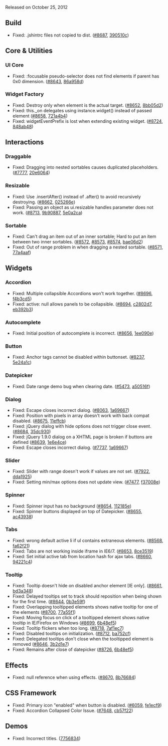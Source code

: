 <script>{
	"title": "jQuery UI 1.9.1 Changelog"
}</script>

Released on October 25, 2012

## Build

* Fixed: .jshintrc files not copied to dist. ([#8687](https://bugs.jqueryui.com/ticket/8687), [390510c](https://github.com/jquery/jquery-ui/commit/390510c7059d98d68cfe082530051c476ee08be4))

## Core &amp; Utilities

### UI Core

* Fixed: :focusable pseudo-selector does not find elements if parent has 0x0 dimension. ([#8643](https://bugs.jqueryui.com/ticket/8643), [86a958d](https://github.com/jquery/jquery-ui/commit/86a958d3aa04a5928484d16b27a4d3eea39142e4))

### Widget Factory

* Fixed: Destroy only when element is the actual target. ([#8652](https://bugs.jqueryui.com/ticket/8652), [8bb05d2](https://github.com/jquery/jquery-ui/commit/8bb05d23e2c49ecbe2f83a3552efb0a93c48bb85))
* Fixed: this._on delegates using instance.widget() instead of passed element ([#8658](https://bugs.jqueryui.com/ticket/8658), [721a4b4](https://github.com/jquery/jquery-ui/commit/721a4b4ae027b140ca280bbc8fb8ed334081b184))
* Fixed: widgetEventPrefix is lost when extending existing widget. ([#8724](https://bugs.jqueryui.com/ticket/8724), [848ab48](https://github.com/jquery/jquery-ui/commit/848ab485839b6dd26f2b6c6680141d95cab32ceb))

## Interactions

### Draggable

* Fixed: Dragging into nested sortables causes duplicated placeholders. ([#7777](https://bugs.jqueryui.com/ticket/7777), [20e6064](https://github.com/jquery/jquery-ui/commit/20e6064711abca6f540e18ec9feca8ece3720324))

### Resizable

* Fixed: Use .insertAfter() instead of .after() to avoid recursively destroying. ([#8662](https://bugs.jqueryui.com/ticket/8662), [025266e](https://github.com/jquery/jquery-ui/commit/025266e00270d155f45550b6838ddd6f4a44470b))
* Fixed: Passing an object as ui.resizable handles parameter does not work. ([#8713](https://bugs.jqueryui.com/ticket/8713), [9b90887](https://github.com/jquery/jquery-ui/commit/9b908878ae3a9c0fbbd9958b579f223a648c5c69), [5e0a2ca](https://github.com/jquery/jquery-ui/commit/5e0a2ca1e502c482e3e281d07a37558b75ce3308))

### Sortable

* Fixed: Can't drag an item out of an inner sortable; Hard to put an item between two inner sortables. ([#8572](https://bugs.jqueryui.com/ticket/8572), [#8573](https://bugs.jqueryui.com/ticket/8573), [#8574](https://bugs.jqueryui.com/ticket/8574), [bae06d2](https://github.com/jquery/jquery-ui/commit/bae06d2b1ef6bbc946dce9fae91f68cc41abccda))
* Fixed: Out of range problem in when dragging a nested sortable. ([#8571](https://bugs.jqueryui.com/ticket/8571), [77a4aaf](https://github.com/jquery/jquery-ui/commit/77a4aaf47abe08f11eb4e0eabdb2a1c026c0f221))

## Widgets

### Accordion

* Fixed: Multiple collapsible Accordions won't work together. ([#8696](https://bugs.jqueryui.com/ticket/8696), [f4b3cd5](https://github.com/jquery/jquery-ui/commit/f4b3cd527116b25d4d6f44c2df0f2c472b961e6a))
* Fixed: active: null allows panels to be collapsible. ([#8694](https://bugs.jqueryui.com/ticket/8694), [c2802d7](https://github.com/jquery/jquery-ui/commit/c2802d7aa05e6dc7731806a35d9f0057405a22c7), [eb392b3](https://github.com/jquery/jquery-ui/commit/eb392b30359e334a1777ed3a8bc1237ce09528a5))

### Autocomplete

* Fixed: Initial position of autocomplete is incorrect. ([#8656](https://bugs.jqueryui.com/ticket/8656), [1ee090e](https://github.com/jquery/jquery-ui/commit/1ee090ea9e03c800a764d992506869384409bdb6))

### Button

* Fixed: Anchor tags cannot be disabled within buttonset. ([#8237](https://bugs.jqueryui.com/ticket/8237), [5e24a1c](https://github.com/jquery/jquery-ui/commit/5e24a1ce4b337830b37511305a6ddefe797fd40c))

### Datepicker

* Fixed: Date range demo bug when clearing date. ([#5473](https://bugs.jqueryui.com/ticket/5473), [a50516f](https://github.com/jquery/jquery-ui/commit/a50516f77e82206f2d1f4188c9f5a242442ace09))

### Dialog

* Fixed: Escape closes incorrect dialog. ([#8063](https://bugs.jqueryui.com/ticket/8063), [1a69667](https://github.com/jquery/jquery-ui/commit/1a696678878f48748912b4c9d5df6da91c760b98))
* Fixed: Position with pixels in array doesn't work with back compat disabled. ([#8675](https://bugs.jqueryui.com/ticket/8675), [11effcb](https://github.com/jquery/jquery-ui/commit/11effcbd35c7a0b36af2a710b385d741f5849cbf))
* Fixed: jQuery dialog with hide options does not trigger close event. ([#8684](https://bugs.jqueryui.com/ticket/8684), [35dc930](https://github.com/jquery/jquery-ui/commit/35dc9307fc2ce5d2016e8848fdc578829867f97e))
* Fixed: jQuery 1.9.0 dialog on a XHTML page is broken if buttons are defined ([#8639](https://bugs.jqueryui.com/ticket/8639), [1e6e4ce](https://github.com/jquery/jquery-ui/commit/1e6e4ce4dcd9ac885a7b4088898f61f4930e63a3))
* Fixed: Escape closes incorrect dialog. ([#7737](https://bugs.jqueryui.com/ticket/7737), [1a69667](https://github.com/jquery/jquery-ui/commit/1a696678878f48748912b4c9d5df6da91c760b98))

### Slider

* Fixed: Slider with range doesn't work if values are not set. ([#7922](https://bugs.jqueryui.com/ticket/7922), [dda1925](https://github.com/jquery/jquery-ui/commit/dda1925d0f8d19b4baffa20259674dcef85e8bab))
* Fixed: Setting min/max options does not update view. ([#7477](https://bugs.jqueryui.com/ticket/7477), [f37008e](https://github.com/jquery/jquery-ui/commit/f37008eeb11eb12571cb65b1010a7e5d367064ac))

### Spinner

* Fixed: Spinner input has no background ([#8654](https://bugs.jqueryui.com/ticket/8654), [112185e](https://github.com/jquery/jquery-ui/commit/112185ec8ddb7f0849fa40e7b1409e28153555f8))
* Fixed: Spinner buttons displayed on top of Datepicker. ([#8655](https://bugs.jqueryui.com/ticket/8655), [ac43938](https://github.com/jquery/jquery-ui/commit/ac43938c8c1c908546cdb967dce11806bf2b4197))

### Tabs

* Fixed: wrong default active li if ul contains extraneous elements. ([#8568](https://bugs.jqueryui.com/ticket/8568), [fa62f21](https://github.com/jquery/jquery-ui/commit/fa62f21e5ad09e5368efc3079859730e23a7123b))
* Fixed: Tabs are not working inside iframe in IE6/7. ([#8653](https://bugs.jqueryui.com/ticket/8653), [8ce3519](https://github.com/jquery/jquery-ui/commit/8ce35198daf261370e2962f4c429bf4fa998b2df))
* Fixed: Set initial active tab from location hash for ajax tabs. ([#8660](https://bugs.jqueryui.com/ticket/8660), [94221c4](https://github.com/jquery/jquery-ui/commit/94221c4e5b11496ef927889e1541d84b5746fb31))

### Tooltip

* Fixed: Tooltip doesn't hide on disabled anchor element [IE only]. ([#8661](https://bugs.jqueryui.com/ticket/8661), [bd3a348](https://github.com/jquery/jquery-ui/commit/bd3a348776bf50da53d17f1574efd5538ce9de4f))
* Fixed: Delayed tooltips set to track should reposition when being shown for the first time. ([#8644](https://bugs.jqueryui.com/ticket/8644), [0b3e59f](https://github.com/jquery/jquery-ui/commit/0b3e59f149054122d8948c29baa4bb174006d75e))
* Fixed: Overlapping tooltipped elements shows native tooltip for one of the elements ([#8700](https://bugs.jqueryui.com/ticket/8700), [77a55f1](https://github.com/jquery/jquery-ui/commit/77a55f1291861b87d30011ac5fd948f6b38d2c60))
* Fixed: Moving focus on click of a tooltipped element shows native tooltip in IE/Firefox on Windows ([#8699](https://bugs.jqueryui.com/ticket/8699), [6b48ef5](https://github.com/jquery/jquery-ui/commit/6b48ef5eca67f389d7a58f3c8a263ceb82c8becb))
* Fixed: Tooltip flickers when too long. ([#8718](https://bugs.jqueryui.com/ticket/8718), [7af1ec7](https://github.com/jquery/jquery-ui/commit/7af1ec727bcca8367e804cea77b9dd238b1c0d69))
* Fixed: Disabled tooltips on initialization. ([#8712](https://bugs.jqueryui.com/ticket/8712), [ba752cf](https://github.com/jquery/jquery-ui/commit/ba752cf7eda841ded93688ab3167b5515fa1660c))
* Fixed: Delegated tooltips don't close when the tooltipped element is removed ([#8646](https://bugs.jqueryui.com/ticket/8646), [3b2d1e7](https://github.com/jquery/jquery-ui/commit/3b2d1e7736be99671af70aa3b775d67b917517e5))
* Fixed: Remains after close of datepicker ([#8726](https://bugs.jqueryui.com/ticket/8726), [6b48ef5](https://github.com/jquery/jquery-ui/commit/6b48ef5eca67f389d7a58f3c8a263ceb82c8becb))

## Effects

* Fixed: null reference when using effects. ([#8670](https://bugs.jqueryui.com/ticket/8670), [8b76684](https://github.com/jquery/jquery-ui/commit/8b76684a92d7340175284bb369426f0164673b0a))

## CSS Framework

* Fixed: Primary icon "enabled" when button is disabled. ([#6059](https://bugs.jqueryui.com/ticket/6059), [fe1ecf9](https://github.com/jquery/jquery-ui/commit/fe1ecf97e01f6b9e6041ae324deafb69063d1c9c))
* Fixed: Accordion Collapsed Color Issue. ([#7648](https://bugs.jqueryui.com/ticket/7648), [cb57f22](https://github.com/jquery/jquery-ui/commit/cb57f223e0390266de5cad356477178e9112df41))

## Demos

* Fixed: Incorrect titles. ([7756834](https://github.com/jquery/jquery-ui/commit/77568347cf0a063ee905364dbe32268ab80d6edd))
